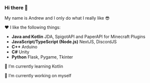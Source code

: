 ### Hi there 👋

My name is Andrew and I only do what I really like 😎

❤ I like the following things: </br>
- **Java and Kotlin** JDA, SpigotAPI and PaperAPI for Minecraft Plugins
- **JavaScript/TypeScript (Node.js)** NextJS, DiscordJS
- **C++** Arduino
- **C#** Unity
- **Python** Flask, Pygame, Tkinter

🌱 I’m currently learning Kotlin

🔭 I’m currently working on myself
